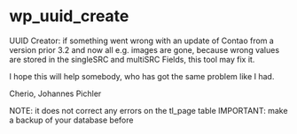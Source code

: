 wp_uuid_create
==============

UUID Creator: if something went wrong with an update of Contao from a version prior 3.2 and now all e.g. images are gone, because wrong values are stored in the singleSRC and multiSRC Fields, this tool may fix it.

I hope this will help somebody, who has got the same problem like I had.

Cherio, Johannes Pichler

NOTE: it does not correct any errors on the tl_page table
IMPORTANT: make a backup of your database before 
